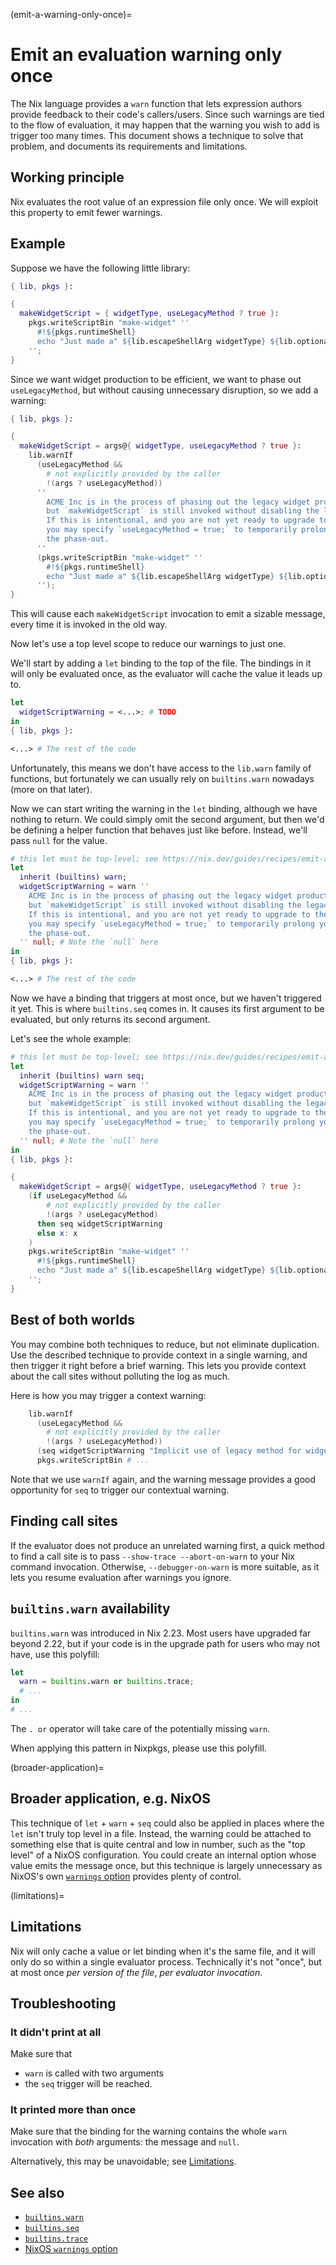 (emit-a-warning-only-once)=
# Emit an evaluation warning only once

The Nix language provides a `warn` function that lets expression authors provide feedback to their code's callers/users.
Since such warnings are tied to the flow of evaluation, it may happen that the warning you wish to add is trigger too many times.
This document shows a technique to solve that problem, and documents its requirements and limitations.

## Working principle

Nix evaluates the root value of an expression file only once.
We will exploit this property to emit fewer warnings.

## Example

Suppose we have the following little library:

```nix
{ lib, pkgs }:

{
  makeWidgetScript = { widgetType, useLegacyMethod ? true }:
    pkgs.writeScriptBin "make-widget" ''
      #!${pkgs.runtimeShell}
      echo "Just made a" ${lib.escapeShellArg widgetType} ${lib.optionalString (!useLegacyMethod) "efficiently"}
    '';
}
```

Since we want widget production to be efficient, we want to phase out `useLegacyMethod`, but without causing unnecessary disruption, so we add a warning:

```nix
{ lib, pkgs }:

{
  makeWidgetScript = args@{ widgetType, useLegacyMethod ? true }:
    lib.warnIf
      (useLegacyMethod &&
        # not explicitly provided by the caller
        !(args ? useLegacyMethod))
      ''
        ACME Inc is in the process of phasing out the legacy widget production method,
        but `makeWidgetScript` is still invoked without disabling the legacy method.
        If this is intentional, and you are not yet ready to upgrade to the efficient method,
        you may specify `useLegacyMethod = true;` to temporarily prolong your use during
        the phase-out.
      ''
      (pkgs.writeScriptBin "make-widget" ''
        #!${pkgs.runtimeShell}
        echo "Just made a" ${lib.escapeShellArg widgetType} ${lib.optionalString (!useLegacyMethod) "efficiently"}
      '');
}
```

This will cause each `makeWidgetScript` invocation to emit a sizable message, every time it is invoked in the old way.

Now let's use a top level scope to reduce our warnings to just one.

We'll start by adding a `let` binding to the top of the file.
The bindings in it will only be evaluated once, as the evaluator will cache the value it leads up to.

```nix
let
  widgetScriptWarning = <...>; # TODO
in
{ lib, pkgs }:

<...> # The rest of the code
```

Unfortunately, this means we don't have access to the `lib.warn` family of functions, but fortunately we can usually rely on `builtins.warn` nowadays (more on that later).

Now we can start writing the warning in the `let` binding, although we have nothing to return.
We could simply omit the second argument, but then we'd be defining a helper function that behaves just like before.
Instead, we'll pass `null` for the value.

<!-- the comment may seem redundant for instructional purposes, but makes for good copy-pasting -->
```nix
# this let must be top-level; see https://nix.dev/guides/recipes/emit-a-warning-only-once
let
  inherit (builtins) warn;
  widgetScriptWarning = warn ''
    ACME Inc is in the process of phasing out the legacy widget production method,
    but `makeWidgetScript` is still invoked without disabling the legacy method.
    If this is intentional, and you are not yet ready to upgrade to the efficient method,
    you may specify `useLegacyMethod = true;` to temporarily prolong your use during
    the phase-out.
  '' null; # Note the `null` here
in
{ lib, pkgs }:

<...> # The rest of the code
```

Now we have a binding that triggers at most once, but we haven't triggered it yet.
This is where `builtins.seq` comes in. It causes its first argument to be evaluated, but only returns its second argument.

Let's see the whole example:

<!-- the comment may seem redundant for instructional purposes, but makes for good copy-pasting -->
```nix
# this let must be top-level; see https://nix.dev/guides/recipes/emit-a-warning-only-once
let
  inherit (builtins) warn seq;
  widgetScriptWarning = warn ''
    ACME Inc is in the process of phasing out the legacy widget production method,
    but `makeWidgetScript` is still invoked without disabling the legacy method.
    If this is intentional, and you are not yet ready to upgrade to the efficient method,
    you may specify `useLegacyMethod = true;` to temporarily prolong your use during
    the phase-out.
  '' null; # Note the `null` here
in
{ lib, pkgs }:

{
  makeWidgetScript = args@{ widgetType, useLegacyMethod ? true }:
    (if useLegacyMethod &&
        # not explicitly provided by the caller
        !(args ? useLegacyMethod)
      then seq widgetScriptWarning
      else x: x
    )
    pkgs.writeScriptBin "make-widget" ''
      #!${pkgs.runtimeShell}
      echo "Just made a" ${lib.escapeShellArg widgetType} ${lib.optionalString (!useLegacyMethod) "efficiently"}
    '';
}
```

## Best of both worlds

You may combine both techniques to reduce, but not eliminate duplication.
Use the described technique to provide context in a single warning, and then trigger it right before a brief warning.
This lets you provide context about the call sites without polluting the log as much.

Here is how you may trigger a context warning:

<!-- just the triggering snippet for brevity; we already have plenty of duplicate-ish code -->
```nix
    lib.warnIf
      (useLegacyMethod &&
        # not explicitly provided by the caller
        !(args ? useLegacyMethod))
      (seq widgetScriptWarning "Implicit use of legacy method for widget ${widgetType}; see prior warning.")
      pkgs.writeScriptBin # ...
```

Note that we use `warnIf` again, and the warning message provides a good opportunity for `seq` to trigger our contextual warning.

## Finding call sites

If the evaluator does not produce an unrelated warning first, a quick method to find a call site is to pass `--show-trace --abort-on-warn` to your Nix command invocation.
Otherwise, `--debugger-on-warn` is more suitable, as it lets you resume evaluation after warnings you ignore.

## `builtins.warn` availability

`builtins.warn` was introduced in Nix 2.23.
Most users have upgraded far beyond 2.22, but if your code is in the upgrade path for users who may not have, use this polyfill:

```nix
let
  warn = builtins.warn or builtins.trace;
  # ...
in
# ...
```

The `. or` operator will take care of the potentially missing `warn`.

When applying this pattern in Nixpkgs, please use this polyfill.

(broader-application)=
## Broader application, e.g. NixOS

This technique of `let` + `warn` + `seq` could also be applied in places where the `let` isn't truly top level in a file.
Instead, the warning could be attached to something else that is quite central and low in number, such as the "top level" of a NixOS configuration.
You could create an internal option whose value emits the message once, but this technique is largely unnecessary as NixOS's own [`warnings` option] provides plenty of control.

(limitations)=
## Limitations

Nix will only cache a value or let binding when it's the same file, and it will only do so within a single evaluator process.
Technically it's not "once", but at most once _per version of the file_, _per evaluator invocation_.

## Troubleshooting

### It didn't print at all

Make sure that
- `warn` is called with two arguments
- the `seq` trigger will be reached.

### It printed more than once

Make sure that the binding for the warning contains the whole `warn` invocation with *both* arguments: the message and `null`.

Alternatively, this may be unavoidable; see [Limitations](#limitations).

## See also

- [`builtins.warn`](https://nix.dev/manual/nix/stable/language/builtins#builtins-warn)
- [`builtins.seq`](https://nix.dev/manual/nix/stable/language/builtins#builtins-seq)
- [`builtins.trace`](https://nix.dev/manual/nix/stable/language/builtins#builtins-trace)
- [NixOS `warnings` option][`warnings` option]

[`warnings` option]: https://nixos.org/manual/nixos/stable/#sec-assertions
